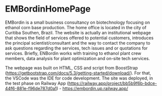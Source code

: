 # EMBordinHomePage
EMBordin is a small business consultancy on biotechnology focusing on ethanol corn base production. The home office is located in the city of Curitiba Southen, Brazil.
The website is actually an institutional webpage that shows the field of services offered to potential customers, introduces the principal scientist/consultant and the way to contact the company to ask questions regarding the services, tech issues and or quotations for services.
Briefly, ENBordin works with training to ethanol plant crew members, data analysis for plant optimization and on-site tech services.

The webpage was built on HTML, CSS and script from BoostStrap (https://getbootstrap.com/docs/5.3/getting-started/download/). For that, the VSCode was the IDE for code development. The site was deployed, in the test phase on Railway App (https://railway.app/project/bb5b9f6b-bdce-44f6-881e-f96de787d0a1) - https://embordin.up.railway.app/
